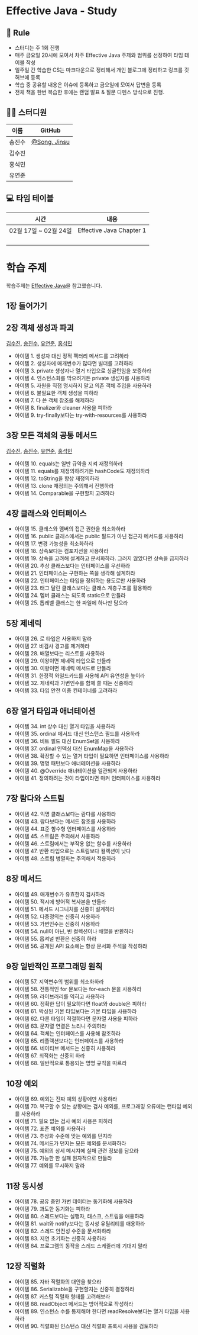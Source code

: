 # Effective Java - Study

## 🌳 Rule
- 스터디는 주 1회 진행
- 매주 금요일 20시에 모여서 차주 Effective Java 주제와 범위를 선정하여 타임 테이블 작성
- 일주일 간 학습한 CS는 마크다운으로 정리해서 개인 블로그에 정리하고 링크를 깃허브에 등록
- 학습 중 공유할 내용은 이슈에 등록하고 금요일에 모여서 답변을 등록
- 전체 책을 한번 복습한 후에는 랜덤 발표 & 질문 디펜스 방식으로 진행.



## 👨‍💻  스터디원

| 이름   | GitHub                                         |
| ------ | ---------------------------------------------- |
| 송진수 | [@Song, Jinsu](https://github.com/jinsusong) |
| 김수진 | |
| 홍석민 | |
| 유연준 | |


## 💻 타임 테이블

|     시간      |             내용              |
| :-----------: | :---------------------------: |
| 02월 17일 ~ 02월 24일 | Effective Java Chapter 1  |
|  |  |
|  |  |
|  |  |
|  |  |




# 학습 주제
학습주제는 [Effective Java](http://www.yes24.com/Product/Goods/65551284)을 참고했습니다.


## 1장 들어가기

## 2장 객체 생성과 파괴
[김수진](), [송진수](), [유연준](), [홍석민]()
- 아이템 1. 생성자 대신 정적 팩터리 메서드를 고려하라
- 아이템 2. 생성자에 매개변수가 많다면 빌더를 고려하라
- 아이템 3. private 생성자나 열거 타입으로 싱글턴임을 보증하라
- 아이템 4. 인스턴스화를 막으려거든 private 생성자를 사용하라
- 아이템 5. 자원을 직접 명시하지 말고 의존 객체 주입을 사용하라
- 아이템 6. 불필요한 객체 생성을 피하라
- 아이템 7. 다 쓴 객체 참조를 해제하라
- 아이템 8. finalizer와 cleaner 사용을 피하라
- 아이템 9. try-finally보다는 try-with-resources를 사용하라

## 3장 모든 객체의 공통 메서드
[김수진](), [송진수](), [유연준](), [홍석민]()
- 아이템 10. equals는 일반 규약을 지켜 재정의하라
- 아이템 11. equals를 재정의하려거든 hashCode도 재정의하라
- 아이템 12. toString을 항상 재정의하라
- 아이템 13. clone 재정의는 주의해서 진행하라
- 아이템 14. Comparable을 구현할지 고려하라

## 4장 클래스와 인터페이스
- 아이템 15. 클래스와 멤버의 접근 권한을 최소화하라
- 아이템 16. public 클래스에서는 public 필드가 아닌 접근자 메서드를 사용하라
- 아이템 17. 변경 가능성을 최소화하라
- 아이템 18. 상속보다는 컴포지션을 사용하라
- 아이템 19. 상속을 고려해 설계하고 문서화하라. 그러지 않았다면 상속을 금지하라
- 아이템 20. 추상 클래스보다는 인터페이스를 우선하라
- 아이템 21. 인터페이스는 구현하는 쪽을 생각해 설계하라
- 아이템 22. 인터페이스는 타입을 정의하는 용도로만 사용하라
- 아이템 23. 태그 달린 클래스보다는 클래스 계층구조를 활용하라
- 아이템 24. 멤버 클래스는 되도록 static으로 만들라
- 아이템 25. 톱레벨 클래스는 한 파일에 하나만 담으라

## 5장 제네릭
- 아이템 26. 로 타입은 사용하지 말라
- 아이템 27. 비검사 경고를 제거하라
- 아이템 28. 배열보다는 리스트를 사용하라
- 아이템 29. 이왕이면 제네릭 타입으로 만들라
- 아이템 30. 이왕이면 제네릭 메서드로 만들라
- 아이템 31. 한정적 와일드카드를 사용해 API 유연성을 높이라
- 아이템 32. 제네릭과 가변인수를 함께 쓸 때는 신중하라
- 아이템 33. 타입 안전 이종 컨테이너를 고려하라

## 6장 열거 타입과 애너테이션
- 아이템 34. int 상수 대신 열거 타입을 사용하라
- 아이템 35. ordinal 메서드 대신 인스턴스 필드를 사용하라
- 아이템 36. 비트 필드 대신 EnumSet을 사용하라
- 아이템 37. ordinal 인덱싱 대신 EnumMap을 사용하라
- 아이템 38. 확장할 수 있는 열거 타입이 필요하면 인터페이스를 사용하라
- 아이템 39. 명명 패턴보다 애너테이션을 사용하라
- 아이템 40. @Override 애너테이션을 일관되게 사용하라
- 아이템 41. 정의하려는 것이 타입이라면 마커 인터페이스를 사용하라

## 7장 람다와 스트림
- 아이템 42. 익명 클래스보다는 람다를 사용하라
- 아이템 43. 람다보다는 메서드 참조를 사용하라
- 아이템 44. 표준 함수형 인터페이스를 사용하라
- 아이템 45. 스트림은 주의해서 사용하라
- 아이템 46. 스트림에서는 부작용 없는 함수를 사용하라
- 아이템 47. 반환 타입으로는 스트림보다 컬렉션이 낫다
- 아이템 48. 스트림 병렬화는 주의해서 적용하라

## 8장 메서드
- 아이템 49. 매개변수가 유효한지 검사하라
- 아이템 50. 적시에 방어적 복사본을 만들라
- 아이템 51. 메서드 시그니처를 신중히 설계하라
- 아이템 52. 다중정의는 신중히 사용하라
- 아이템 53. 가변인수는 신중히 사용하라
- 아이템 54. null이 아닌, 빈 컬렉션이나 배열을 반환하라
- 아이템 55. 옵셔널 반환은 신중히 하라
- 아이템 56. 공개된 API 요소에는 항상 문서화 주석을 작성하라

## 9장 일반적인 프로그래밍 원칙
- 아이템 57. 지역변수의 범위를 최소화하라
- 아이템 58. 전통적인 for 문보다는 for-each 문을 사용하라
- 아이템 59. 라이브러리를 익히고 사용하라
- 아이템 60. 정확한 답이 필요하다면 float와 double은 피하라
- 아이템 61. 박싱된 기본 타입보다는 기본 타입을 사용하라
- 아이템 62. 다른 타입이 적절하다면 문자열 사용을 피하라
- 아이템 63. 문자열 연결은 느리니 주의하라
- 아이템 64. 객체는 인터페이스를 사용해 참조하라
- 아이템 65. 리플렉션보다는 인터페이스를 사용하라
- 아이템 66. 네이티브 메서드는 신중히 사용하라
- 아이템 67. 최적화는 신중히 하라
- 아이템 68. 일반적으로 통용되는 명명 규칙을 따르라

## 10장 예외
- 아이템 69. 예외는 진짜 예외 상황에만 사용하라
- 아이템 70. 복구할 수 있는 상황에는 검사 예외를, 프로그래밍 오류에는 런타임 예외를 사용하라
- 아이템 71. 필요 없는 검사 예외 사용은 피하라
- 아이템 72. 표준 예외를 사용하라
- 아이템 73. 추상화 수준에 맞는 예외를 던지라
- 아이템 74. 메서드가 던지는 모든 예외를 문서화하라
- 아이템 75. 예외의 상세 메시지에 실패 관련 정보를 담으라
- 아이템 76. 가능한 한 실패 원자적으로 만들라
- 아이템 77. 예외를 무시하지 말라

## 11장 동시성
- 아이템 78. 공유 중인 가변 데이터는 동기화해 사용하라
- 아이템 79. 과도한 동기화는 피하라
- 아이템 80. 스레드보다는 실행자, 태스크, 스트림을 애용하라
- 아이템 81. wait와 notify보다는 동시성 유틸리티를 애용하라
- 아이템 82. 스레드 안전성 수준을 문서화하라
- 아이템 83. 지연 초기화는 신중히 사용하라
- 아이템 84. 프로그램의 동작을 스레드 스케줄러에 기대지 말라

## 12장 직렬화
- 아이템 85. 자바 직렬화의 대안을 찾으라
- 아이템 86. Serializable을 구현할지는 신중히 결정하라
- 아이템 87. 커스텀 직렬화 형태를 고려해보라
- 아이템 88. readObject 메서드는 방어적으로 작성하라
- 아이템 89. 인스턴스 수를 통제해야 한다면 readResolve보다는 열거 타입을 사용하라
- 아이템 90. 직렬화된 인스턴스 대신 직렬화 프록시 사용을 검토하라
